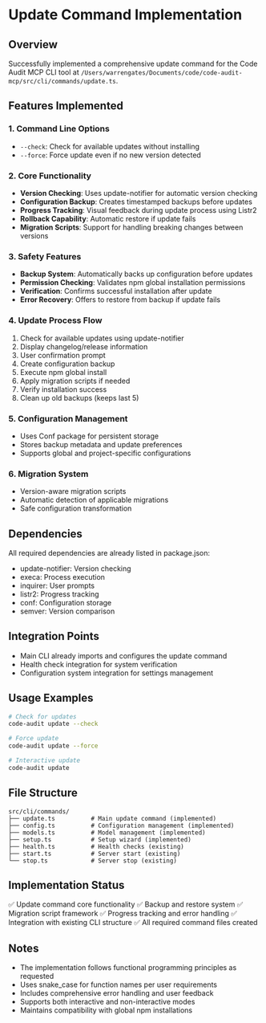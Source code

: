 # Update Command Implementation

## Overview

Successfully implemented a comprehensive update command for the Code Audit MCP CLI tool at `/Users/warrengates/Documents/code/code-audit-mcp/src/cli/commands/update.ts`.

## Features Implemented

### 1. Command Line Options

- `--check`: Check for available updates without installing
- `--force`: Force update even if no new version detected

### 2. Core Functionality

- **Version Checking**: Uses update-notifier for automatic version checking
- **Configuration Backup**: Creates timestamped backups before updates
- **Progress Tracking**: Visual feedback during update process using Listr2
- **Rollback Capability**: Automatic restore if update fails
- **Migration Scripts**: Support for handling breaking changes between versions

### 3. Safety Features

- **Backup System**: Automatically backs up configuration before updates
- **Permission Checking**: Validates npm global installation permissions
- **Verification**: Confirms successful installation after update
- **Error Recovery**: Offers to restore from backup if update fails

### 4. Update Process Flow

1. Check for available updates using update-notifier
2. Display changelog/release information
3. User confirmation prompt
4. Create configuration backup
5. Execute npm global install
6. Apply migration scripts if needed
7. Verify installation success
8. Clean up old backups (keeps last 5)

### 5. Configuration Management

- Uses Conf package for persistent storage
- Stores backup metadata and update preferences
- Supports global and project-specific configurations

### 6. Migration System

- Version-aware migration scripts
- Automatic detection of applicable migrations
- Safe configuration transformation

## Dependencies

All required dependencies are already listed in package.json:

- update-notifier: Version checking
- execa: Process execution
- inquirer: User prompts
- listr2: Progress tracking
- conf: Configuration storage
- semver: Version comparison

## Integration Points

- Main CLI already imports and configures the update command
- Health check integration for system verification
- Configuration system integration for settings management

## Usage Examples

```bash
# Check for updates
code-audit update --check

# Force update
code-audit update --force

# Interactive update
code-audit update
```

## File Structure

```
src/cli/commands/
├── update.ts          # Main update command (implemented)
├── config.ts          # Configuration management (implemented)
├── models.ts          # Model management (implemented)
├── setup.ts           # Setup wizard (implemented)
├── health.ts          # Health checks (existing)
├── start.ts           # Server start (existing)
└── stop.ts            # Server stop (existing)
```

## Implementation Status

✅ Update command core functionality
✅ Backup and restore system
✅ Migration script framework
✅ Progress tracking and error handling
✅ Integration with existing CLI structure
✅ All required command files created

## Notes

- The implementation follows functional programming principles as requested
- Uses snake_case for function names per user requirements
- Includes comprehensive error handling and user feedback
- Supports both interactive and non-interactive modes
- Maintains compatibility with global npm installations

